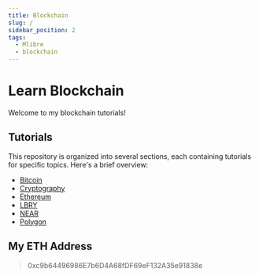 ```yaml
---
title: Blockchain
slug: /
sidebar_position: 2
tags:
  - Mlibre
  - blockchain
---
```


# Learn Blockchain

Welcome to my blockchain tutorials!

## Tutorials

This repository is organized into several sections, each containing tutorials for specific topics. Here's a brief overview:

* [Bitcoin](Bitcoin/)
* [Cryptography](Cryptography/)
* [Ethereum](Ethereum/)
* [LBRY](LBRY/)
* [NEAR](NEAR/)
* [Polygon](Polygon/)

## My ETH Address

> 0xc9b64496986E7b6D4A68fDF69eF132A35e91838e
